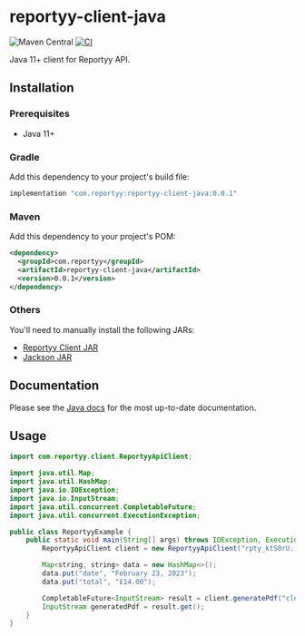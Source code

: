 # reportyy-client-java
![Maven Central](https://img.shields.io/maven-central/v/com.reportyy/reportyy-client-java)
[![CI](https://github.com/Reportyy/reportyy-client-java/actions/workflows/ci.yml/badge.svg)](https://github.com/Reportyy/reportyy-client-java/actions/workflows/ci.yml)

Java 11+ client for Reportyy API.

## Installation

### Prerequisites
* Java 11+

### Gradle
Add this dependency to your project's build file:
```groovy
implementation "com.reportyy:reportyy-client-java:0.0.1"
```

### Maven
Add this dependency to your project's POM:
```xml
<dependency>
  <groupId>com.reportyy</groupId>
  <artifactId>reportyy-client-java</artifactId>
  <version>0.0.1</version>
</dependency>
```

### Others
You'll need to manually install the following JARs:
* [Reportyy Client JAR](https://repo1.maven.org/maven2/com/reportyy/reportyy-client-java/0.0.1/reportyy-client-java-0.0.1.jar)
* [Jackson JAR](https://repo1.maven.org/maven2/com/fasterxml/jackson/core/jackson-databind/2.14.2/jackson-databind-2.14.2.jar)

## Documentation
Please see the [Java docs](https://docs.reportyy.com/quickstart) for the most up-to-date documentation.

## Usage

```java
import com.reportyy.client.ReportyyApiClient;

import java.util.Map;
import java.util.HashMap;
import java.io.IOException;
import java.io.InputStream;
import java.util.concurrent.CompletableFuture;
import java.util.concurrent.ExecutionException;

public class ReportyyExample {
    public static void main(String[] args) throws IOException, ExecutionException, InterruptedException {
        ReportyyApiClient client = new ReportyyApiClient("rpty_ktS0rU...");

        Map<string, string> data = new HashMap<>();
        data.put("date", "February 23, 2023");
        data.put("total", "£14.00");

        CompletableFuture<InputStream> result = client.generatePdf("cleakim7c00129882ha9ct56d", data);
        InputStream generatedPdf = result.get();
    }
}
```